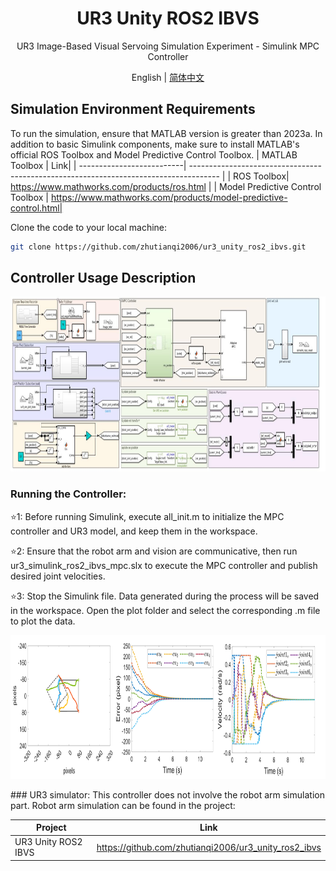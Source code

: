 <h1 align="center">
  UR3 Unity ROS2 IBVS
</h1>
<p align="center">
<p align="center">
  UR3 Image-Based Visual Servoing Simulation Experiment - Simulink MPC Controller
</p>
<p align="center">
English | <a href="README_zh_CN.md">简体中文</a> 
</p>

## Simulation Environment Requirements
To run the simulation, ensure that MATLAB version is greater than 2023a.
In addition to basic Simulink components, make sure to install MATLAB's official ROS Toolbox and Model Predictive Control Toolbox.
| MATLAB Toolbox | Link|
| --------------------------| ------------------------------------------------------------------------------------- |
| ROS Toolbox| https://www.mathworks.com/products/ros.html  |
| Model Predictive Control Toolbox | https://www.mathworks.com/products/model-predictive-control.html|

Clone the code to your local machine:
```sh
git clone https://github.com/zhutianqi2006/ur3_unity_ros2_ibvs.git
```
## Controller Usage Description

<p align="center">
<img src="doc/image/1.jpg" width="900" height="280">
</p>

### Running the Controller:

⭐1: Before running Simulink, execute all_init.m to initialize the MPC controller and UR3 model, and keep them in the workspace.

⭐2: Ensure that the robot arm and vision are communicative, then run ur3_simulink_ros2_ibvs_mpc.slx to execute the MPC controller and publish desired joint velocities.

⭐3: Stop the Simulink file. Data generated during the process will be saved in the workspace. Open the plot folder and select the corresponding .m file to plot the data.
<p align="center">
<img src="doc/image/plot.png" width="900" height="230">
</p>
### UR3 simulator:
This controller does not involve the robot arm simulation part. Robot arm simulation can be found in the project:

| Project | Link|
| --------------------------| ------------------------------------------------------------------------------------- |
| UR3 Unity ROS2 IBVS | https://github.com/zhutianqi2006/ur3_unity_ros2_ibvs  |
